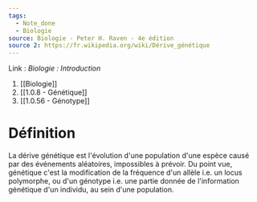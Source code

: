 ```yaml
---
tags:
  - Note_done
  - Biologie
source: Biologie - Peter H. Raven - 4e édition
source 2: https://fr.wikipedia.org/wiki/Dérive_génétique
---
```


Link :
_Biologie : Introduction_
1. [[Biologie]]
2. [[1.0.8 - Génétique]]
3. [[1.0.56 - Génotype]]

# Définition
La dérive génétique est l'évolution d'une population d'une espèce causé par des événements aléatoires, impossibles à prévoir. Du point vue, génétique c'est la modification de la fréquence d'un allèle i.e. un locus polymorphe, ou d'un génotype i.e. une partie donnée de l'information génétique d'un individu, au sein d'une population.
